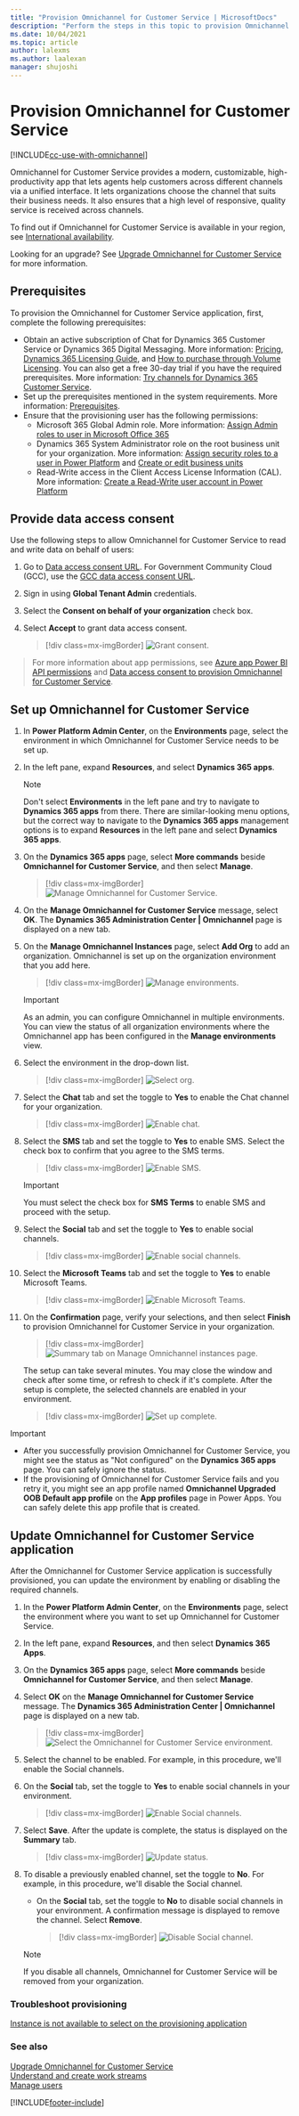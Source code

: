 ```yaml
---
title: "Provision Omnichannel for Customer Service | MicrosoftDocs"
description: "Perform the steps in this topic to provision Omnichannel for Customer Service and add channels so that can you start using the product."
ms.date: 10/04/2021
ms.topic: article
author: lalexms
ms.author: laalexan
manager: shujoshi
---
```


# Provision Omnichannel for Customer Service

[!INCLUDE[cc-use-with-omnichannel](../includes/cc-use-with-omnichannel.md)]

Omnichannel for Customer Service provides a modern, customizable, high-productivity app that lets agents help customers across different channels via a unified interface. It lets organizations choose the channel that suits their business needs. It also ensures that a high level of responsive, quality service is received across channels.

To find out if Omnichannel for Customer Service is available in your region, see [International availability](international-availability.md).

Looking for an upgrade? See [Upgrade Omnichannel for Customer Service](upgrade-omnichannel.md) for more information.

## Prerequisites

To provision the Omnichannel for Customer Service application, first, complete the following prerequisites:

- Obtain an active subscription of Chat for Dynamics 365 Customer Service or Dynamics 365 Digital Messaging. More information: [Pricing](https://dynamics.microsoft.com/customer-service/pricing/), [Dynamics 365 Licensing Guide](https://go.microsoft.com/fwlink/p/?LinkId=866544), and [How to purchase through Volume Licensing](https://www.microsoft.com/en-us/licensing/how-to-buy/how-to-buy). You can also get a free 30-day trial if you have the required prerequisites. More information: [Try channels for Dynamics 365 Customer Service](try-channels.md).
- Set up the prerequisites mentioned in the system requirements. More information: [Prerequisites](system-requirements-omnichannel.md#prerequisites).
- Ensure that the provisioning user has the following permissions:
    - Microsoft 365 Global Admin role. More information: [Assign Admin roles to user in Microsoft Office 365](/microsoft-365/admin/add-users/assign-admin-roles)
    - Dynamics 365 System Administrator role on the root business unit for your organization. More information: [Assign security roles to a user in Power Platform](/power-platform/admin/assign-security-roles) and [Create or edit business units](/power-platform/admin/assign-security-roles)
    - Read-Write access in the Client Access License Information (CAL). More information: [Create a Read-Write user account in Power Platform](/power-platform/admin/create-users#create-a-read-write-user-account)

## Provide data access consent

Use the following steps to allow Omnichannel for Customer Service to read and write data on behalf of users:

1. Go to [Data access consent URL](https://go.microsoft.com/fwlink/p/?linkid=2070932). For Government Community Cloud (GCC), use the [GCC data access consent URL](https://go.microsoft.com/fwlink/p/?linkid=2128838).
2. Sign in using **Global Tenant Admin** credentials.
3. Select the **Consent on behalf of your organization** check box.
4. Select **Accept** to grant data access consent.

    > [!div class=mx-imgBorder]
    > ![Grant consent.](media/data-consent.png "Grant consent")

> For more information about app permissions, see [Azure app Power BI API permissions](/power-bi/developer/embedded/power-bi-permissions) and [Data access consent to provision Omnichannel for Customer Service](data-access-consent.md).

## Set up Omnichannel for Customer Service

1. In **Power Platform Admin Center**, on the **Environments** page, select the environment in which Omnichannel for Customer Service needs to be set up.
2. In the left pane, expand **Resources**, and select **Dynamics 365 apps**. 
   
   > [!NOTE]
   > Don't select **Environments** in the left pane and try to navigate to **Dynamics 365 apps** from there. There are similar-looking menu options, but the correct way to navigate to the **Dynamics 365 apps** management options is to expand **Resources** in the left pane and select **Dynamics 365 apps**. 
  
3. On the **Dynamics 365 apps** page, select **More commands** beside **Omnichannel for Customer Service**, and then select **Manage**.

    > [!div class=mx-imgBorder]
    > ![Manage Omnichannel for Customer Service.](media/OC-provisioning-ppadmin.png "Manage Omnichannel for Customer Service")

4. On the **Manage Omnichannel for Customer Service** message, select **OK**. The **Dynamics 365 Administration Center | Omnichannel** page is displayed on a new tab.

5. On the **Manage Omnichannel Instances** page, select **Add Org** to add an organization. Omnichannel is set up on the organization environment that you add here.

    > [!div class=mx-imgBorder]
    > ![Manage environments.](media/manage-environments.png "Manage environments")

    > [!IMPORTANT]
    > As an admin, you can configure Omnichannel in multiple environments. You can view the status of all organization environments where the Omnichannel app has been configured in the **Manage environments** view.

6. Select the environment in the drop-down list.

    > [!div class=mx-imgBorder]
    > ![Select org.](media/select-org.png "Select org")

7. Select the **Chat** tab and set the toggle to **Yes** to enable the Chat channel for your organization.

    > [!div class=mx-imgBorder]
    > ![Enable chat.](media/enable-chat.png "Enable chat")

8. Select the **SMS** tab and set the toggle to **Yes** to enable SMS. Select the check box to confirm that you agree to the SMS terms.

    > [!div class=mx-imgBorder]
    > ![Enable SMS.](media/enable-sms-with-omnichannel.png "Enable SMS")

    > [!IMPORTANT]
    > You must select the check box for **SMS Terms** to enable SMS and proceed with the setup.

9.  Select the **Social** tab and set the toggle to **Yes** to enable social channels.

    > [!div class=mx-imgBorder]
    > ![Enable social channels.](media/enable-social.png "Enable social channels")

10. Select the **Microsoft Teams** tab and set the toggle to **Yes** to enable Microsoft Teams. 

    > [!div class=mx-imgBorder]
    > ![Enable Microsoft Teams.](media/enable-teams.png "Enable Microsoft Teams")

11. On the **Confirmation** page, verify your selections, and then select **Finish** to provision Omnichannel for Customer Service in your organization.

    > [!div class=mx-imgBorder]
    > ![Summary tab on Manage Omnichannel instances page.](media/manage-omnichannel-summary.png "Summary tab on Manage Omnichannel instances page")

    The setup can take several minutes. You may close the window and check after some time, or refresh to check if it's complete. After the setup is complete, the selected channels are enabled in your environment.

    > [!div class=mx-imgBorder]
    > ![Set up complete.](media/install-complete.png "Set up complete")


> [!IMPORTANT]
>
> - After you successfully provision Omnichannel for Customer Service, you might see the status as "Not configured" on the **Dynamics 365 apps** page. You can safely ignore the status.
> - If the provisioning of Omnichannel for Customer Service fails and you retry it, you might see an app profile named **Omnichannel Upgraded OOB Default app profile** on the **App profiles** page in Power Apps. You can safely delete this app profile that is created.

## Update Omnichannel for Customer Service application

After the Omnichannel for Customer Service application is successfully provisioned, you can update the environment by enabling or disabling the required channels.

1. In the **Power Platform Admin Center**, on the **Environments** page, select the environment where you want to set up Omnichannel for Customer Service.
2. In the left pane, expand **Resources**, and then select **Dynamics 365 Apps**.
3. On the **Dynamics 365 apps** page, select **More commands** beside **Omnichannel for Customer Service**, and then select **Manage**.
4. Select **OK** on the **Manage Omnichannel for Customer Service** message. The **Dynamics 365 Administration Center | Omnichannel** page is displayed on a new tab.

    > [!div class=mx-imgBorder]
    > ![Select the Omnichannel for Customer Service environment.](media/select-oc-instance.PNG "Select the Omnichannel for Customer Service environment")

5. Select the channel to be enabled. For example, in this procedure, we'll enable the Social channels.

6. On the **Social** tab, set the toggle to **Yes** to enable social channels in your environment.

    > [!div class=mx-imgBorder]
    > ![Enable Social channels.](media/select-oc-social.PNG "Enable Social channels")

7. Select **Save**. After the update is complete, the status is displayed on the **Summary** tab.

    > [!div class=mx-imgBorder]
    > ![Update status.](media/update-oc-complete.png "Update status")

8. To disable a previously enabled channel, set the toggle to **No**. For example, in this procedure, we'll disable the Social channel.

   - On the **Social** tab, set the toggle to **No** to disable social channels in your environment. A confirmation message is displayed to remove the channel. Select **Remove**.

        > [!div class=mx-imgBorder]
        > ![Disable Social channel.](media/disable-social.png "Disable Social channels")
    > [!NOTE]
    > If you disable all channels, Omnichannel for Customer Service will be removed from your organization.

### Troubleshoot provisioning

[Instance is not available to select on the provisioning application](troubleshoot-omnichannel-customer-service.md#provision)

### See also

[Upgrade Omnichannel for Customer Service](upgrade-omnichannel.md)  
[Understand and create work streams](work-streams-introduction.md)  
[Manage users](users-user-profiles.md)  


[!INCLUDE[footer-include](../includes/footer-banner.md)]
